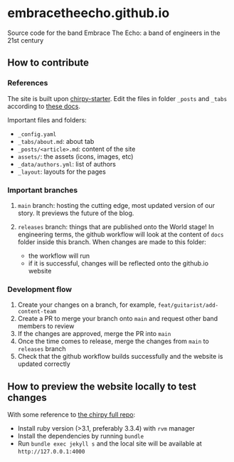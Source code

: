 # embracetheecho.github.io
Source code for the band Embrace The Echo: a band of engineers in the 21st century

## How to contribute

### References

The site is built upon [chirpy-starter](https://github.com/cotes2020/chirpy-starter).
Edit the files in folder `_posts` and `_tabs` according to [these docs](https://github.com/cotes2020/jekyll-theme-chirpy/tree/fbba0a4204f6aea9816b92b357ccd0969d41c53f/_posts).

Important files and folders:

* `_config.yaml`
* `_tabs/about.md`: about tab
* `_posts/<article>.md`: content of the site
* `assets/`: the assets (icons, images, etc)
* `_data/authors.yml`: list of authors
* `_layout`: layouts for the pages

### Important branches

1. `main` branch: hosting the cutting edge, most updated version of our story. 
It previews the future of the blog.
2. `releases` branch: things that are published onto the World stage!
In engineering terms, the github workflow will look at the content of `docs`
folder inside this branch. When changes are made to this folder:

    * the workflow will run
    * if it is successful, changes will be reflected onto the github.io website

### Development flow

1. Create your changes on a branch, for example, `feat/guitarist/add-content-team`
2. Create a PR to merge your branch onto `main` and request other band members to review
3. If the changes are approved, merge the PR into `main`
4. Once the time comes to release, merge the changes from `main` to `releases` branch
5. Check that the github workflow builds successfully and the website is updated correctly

## How to preview the website locally to test changes

With some reference to [the chirpy full repo](https://github.com/cotes2020/jekyll-theme-chirpy/blob/b641b364809ea15c46d16ce1379a267d395d55d0/_posts/2019-08-09-getting-started.md#installation):

* Install ruby version (>3.1, preferably 3.3.4) with `rvm` manager
* Install the dependencies by running `bundle`
* Run `bundle exec jekyll s` and the local site will be available at `http://127.0.0.1:4000`
